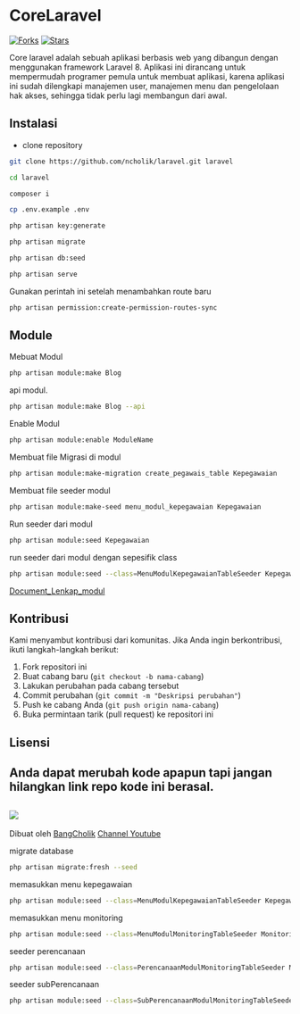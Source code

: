 # CoreLaravel

[![Forks](https://img.shields.io/badge/forks-44-blue)](https://github.com/ncholik/laravel)
[![Stars](https://img.shields.io/badge/stars-13-yellow)](https://github.com/ncholik/laravel)


Core laravel adalah sebuah aplikasi berbasis web yang dibangun dengan menggunakan framework Laravel 8. Aplikasi ini dirancang untuk mempermudah programer pemula untuk membuat aplikasi, karena aplikasi ini sudah dilengkapi manajemen user, manajemen menu dan pengelolaan hak akses, sehingga tidak perlu lagi membangun dari awal.


 
## Instalasi 
- clone repository 
```bash
git clone https://github.com/ncholik/laravel.git laravel
```
```bash
cd laravel
```
```bash
composer i
```
```bash
cp .env.example .env
```
```bash
php artisan key:generate
```
```bash
php artisan migrate
```
```bash
php artisan db:seed
```
```bash
php artisan serve
```
Gunakan perintah ini setelah menambahkan route baru
```bash
php artisan permission:create-permission-routes-sync
```

##  Module

Mebuat Modul
```bash
php artisan module:make Blog
```

api modul.
```bash
php artisan module:make Blog --api
```

Enable Modul
```bash
php artisan module:enable ModuleName
```

Membuat file Migrasi di modul
```bash
php artisan module:make-migration create_pegawais_table Kepegawaian
```

Membuat file seeder modul 
```bash
php artisan module:make-seed menu_modul_kepegawaian Kepegawaian
```

Run seeder dari modul
```bash
php artisan module:seed Kepegawaian
```

run seeder dari modul dengan sepesifik class
```bash
php artisan module:seed --class=MenuModulKepegawaianTableSeeder Kepegawaian
```

[Document_Lenkap_modul](https://laravelmodules.com/docs/v8)



## Kontribusi

Kami menyambut kontribusi dari komunitas. Jika Anda ingin berkontribusi, ikuti langkah-langkah berikut:

1. Fork repositori ini
2. Buat cabang baru (`git checkout -b nama-cabang`)
3. Lakukan perubahan pada cabang tersebut
4. Commit perubahan (`git commit -m "Deskripsi perubahan"`)
5. Push ke cabang Anda (`git push origin nama-cabang`)
6. Buka permintaan tarik (pull request) ke repositori ini

## Lisensi

Anda dapat merubah kode apapun tapi jangan hilangkan link repo kode ini berasal.
---
[![](https://img.shields.io/static/v1?label=Sponsor&message=%E2%9D%A4&logo=GitHub&color=%23fe8e86)](https://github.com/sponsors/ncholik)
---
Dibuat oleh [BangCholik](https://github.com/ncholik) [Channel Youtube](https://www.youtube.com/@bangcholik)


migrate database
```bash
php artisan migrate:fresh --seed
```

memasukkan menu kepegawaian
```bash
php artisan module:seed --class=MenuModulKepegawaianTableSeeder Kepegawaian 
```

memasukkan menu monitoring
```bash
php artisan module:seed --class=MenuModulMonitoringTableSeeder Monitoring
```

seeder perencanaan
```bash
php artisan module:seed --class=PerencanaanModulMonitoringTableSeeder Monitoring
```

seeder subPerencanaan
```bash
php artisan module:seed --class=SubPerencanaanModulMonitoringTableSeeder
```